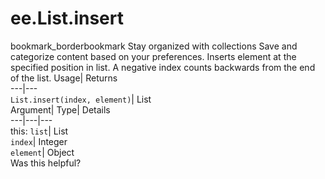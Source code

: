  
#  ee.List.insert 
bookmark_borderbookmark Stay organized with collections  Save and categorize content based on your preferences.
Inserts element at the specified position in list. A negative index counts backwards from the end of the list. 
Usage| Returns  
---|---  
`List.insert(index, element)`| List  
Argument| Type| Details  
---|---|---  
this: `list`| List  
`index`| Integer  
`element`| Object  
Was this helpful?
